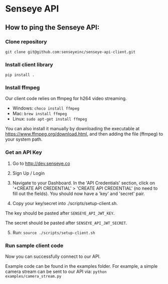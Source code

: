 # Senseye API

## How to ping the Senseye API:

### Clone repository
`git clone git@github.com:senseyeinc/senseye-api-client.git`

### Install client library
`pip install .`

### Install ffmpeg
Our client code relies on ffmpeg for h264 video streaming.

* Windows: `choco install ffmpeg`
* Mac: `brew install ffmpeg`
* Linux: `sudo apt-get install ffmpeg`

You can also install it manually by downloading the executable at https://www.ffmpeg.org/download.html, and then adding the file (ffmpeg) to your system path.

### Get an API Key
1. Go to http://dev.senseye.co

2. Sign Up / Login

3. Navigate to your Dashboard. In the 'API Credentials' section, click on '+CREATE API CREDENTIAL' > 'CREATE API CREDENTIAL' (no need to fill out the fields). You should now have a 'key' and 'secret' pair.

4. Copy your key/secret into ./scripts/setup-client.sh.

The key should be pasted after `SENSEYE_API_JWT_KEY`.

The secret should be pasted after `SENSEYE_API_JWT_SECRET`.

5. Run: `source ./scripts/setup-client.sh`

### Run sample client code
Now you can successfully connect to our API.

Example code can be found in the examples folder.
For example, a simple camera stream can be sent to our API via: `python examples/camera_stream.py`
